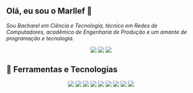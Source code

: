 ## Olá, eu sou o Marllef 👋

_Sou Bacharel em Ciência e Tecnologia, técnico em Redes de Computadores, acadêmico de Engenharia de Produção e um amante de programação e tecnologia._

<div align='center'>
  <a href='https://instagram.com/marllef'><img src='https://img.shields.io/badge/Instagram-E4405F?style=for-the-badge&logo=instagram&logoColor=white'></a>
  <a href='https://www.facebook.com/marllef.alves/'><img src='https://img.shields.io/badge/Facebook-1877F2?style=for-the-badge&logo=facebook&logoColor=white'></a>
  <a href='https://github.com/marllef'><img src='https://img.shields.io/badge/GitHub-100000?style=for-the-badge&logo=github&logoColor=white'></a>
</div>

## 🚀 Ferramentas e Tecnologias
<div align='center'>
  <img src='https://img.shields.io/badge/HTML5-E34F26?style=for-the-badge&logo=html5&logoColor=white'>
  <img src='https://img.shields.io/badge/CSS3-1572B6?style=for-the-badge&logo=css3&logoColor=white'>
  <img src='https://img.shields.io/badge/JavaScript-323330?style=for-the-badge&logo=javascript&logoColor=F7DF1E'>
  <img src='https://img.shields.io/badge/TypeScript-007ACC?style=for-the-badge&logo=typescript&logoColor=white'>
  <img src='https://img.shields.io/badge/Node.js-43853D?style=for-the-badge&logo=node.js&logoColor=white'>
  <img src='https://img.shields.io/badge/React-20232A?style=for-the-badge&logo=react&logoColor=61DAFB'>
  <img src='https://img.shields.io/badge/Firebase-F29D0C?style=for-the-badge&logo=firebase&logoColor=white'>
  <img src='https://img.shields.io/badge/MongoDB-4EA94B?style=for-the-badge&logo=mongodb&logoColor=white'>
  <img src='https://img.shields.io/badge/PostgreSQL-316192?style=for-the-badge&logo=postgresql&logoColor=white'>
</div>
<!--
**marllef/marllef** is a ✨ _special_ ✨ repository because its `README.md` (this file) appears on your GitHub profile.

Here are some ideas to get you started:

- 🔭 I’m currently working on ...
- 🌱 I’m currently learning ...
- 👯 I’m looking to collaborate on ...
- 🤔 I’m looking for help with ...
- 💬 Ask me about ...
- 📫 How to reach me: ...
- 😄 Pronouns: ...
- ⚡ Fun fact: ...
-->
